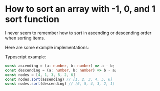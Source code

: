 # How to sort an array with -1, 0, and 1 sort function

I never seem to remember how to sort in ascending or descending order when sorting items.

Here are some example implementations:

Typescript example:

```ts
const ascending = (a: number, b: number) => a - b;
const descending = (a: number, b: number) => b - a;
const nodes = [4, 1, 3, 5, 2, 6]
const nodes.sort(assending) // [1, 2, 3, 4, 5, 6]
const nodes.sort(descending) // [6, 5, 4, 3, 2, 1]
```